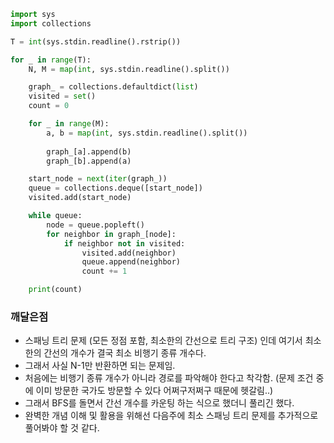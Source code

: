 ```python
import sys
import collections

T = int(sys.stdin.readline().rstrip())

for _ in range(T):
    N, M = map(int, sys.stdin.readline().split())

    graph_ = collections.defaultdict(list)
    visited = set()
    count = 0

    for _ in range(M):
        a, b = map(int, sys.stdin.readline().split())
        
        graph_[a].append(b)
        graph_[b].append(a)

    start_node = next(iter(graph_))
    queue = collections.deque([start_node])
    visited.add(start_node)

    while queue:
        node = queue.popleft()
        for neighbor in graph_[node]:
            if neighbor not in visited:
                visited.add(neighbor)
                queue.append(neighbor)
                count += 1

    print(count)
```

### 깨달은점
- 스패닝 트리 문제 (모든 정점 포함, 최소한의 간선으로 트리 구조) 인데 여기서 최소한의 간선의 개수가 결국 최소 비행기 종류 개수다.
- 그래서 사실 N-1만 반환하면 되는 문제임.
- 처음에는 비행기 종류 개수가 아니라 경로를 파악해야 한다고 착각함. (문제 조건 중에 이미 방문한 국가도 방문할 수 있다 어쩌구저쩌구 때문에 헷갈림..)
- 그래서 BFS를 돌면서 간선 개수를 카운팅 하는 식으로 했더니 풀리긴 했다.
- 완벽한 개념 이해 및 활용을 위해선 다음주에 최소 스패닝 트리 문제를 추가적으로 풀어봐야 할 것 같다.
